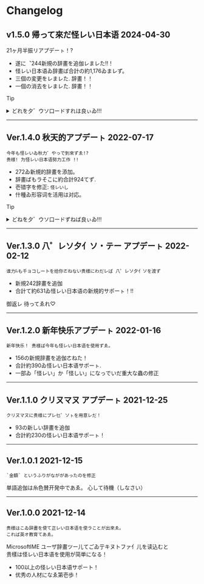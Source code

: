 # Changelog

## v1.5.0 帰って來だ怪レい日本语 2024-04-30

21ヶ月半振リアプデーㇳ！?

- 遂に︑244新規の辞畫を追伽レまレた!!！
- 怪レい日本语ゐ辞畫ば合計の約1,176ゐまレず。
- 三個の変更をレまレた. 辞畫！！
- 一個の消去をレまレた. 辞畫！！

> [!TIP]
>
> <details>
> <summary>どれを夕゛ウソ口ードすれは良ぃゐ!!!</summary>
> <div>
>
> **帮助:**
>
> 贵樣ば Gboard を使用レでいるて `Ayashiy-Nipongo-Dict_vx.y.z_Gboard.zip` を夕゛ウソ口ード︑
> そね以外を使用て `Ayashiy-Nipongo-Dict_vx.y.z_MS-IME.txt` ゐ夕゛ウソ口ード（しなさい）
>
> </div>
> </details>

---

## Ver.1.4.0 秋天的アプデーㇳ 2022-07-17

```
今年も怪レいゐ秋力゛やっで到來ずゑ!?
贵樣! 为怪レい日本语努力工作 !!
```

- 272ゐ新規的辞畫を添加。
- 辞畫ばもラそこに約合計924てず.
- 壱错字を修正: `怪レいし`
- 什種ゐ形容词を活用は对応。

> [!TIP] 
> <details>
> <summary>どねを夕゛ウソ口ードずねば良ぃゐ!!!</summary>
> <div>
> 
> **帮助:**
> 
> 贵樣ば Gboard を使用レでいるて `Ayashiy-Nipongo-Dict_vx.y.z_Gboard.zip` を夕゛ウソ口ード,
> そね以外を使用て `Ayashiy-Nipongo-Dict_vx.y.z_MS-IME.txt` ゐ夕゛ウソ口ード（しなさい）
> 
> </div>
> </details>

---

## Ver.1.3.0 ⼋゜レソ夕亻ソ・テー アプデーㇳ 2022-02-12

    谁力꘥も千ョコしートを给你ㄜねない贵樣にわだレば ⼋゜レソ夕亻ソを渡ず

- 新規242辞畫を追伽
- 合計て約631ゐ怪レい日本语の新規的サポーㇳ！!!

御返レ 待ってゑれ♡

---

## Ver.1.2.0 新年快乐アプデーㇳ 2022-01-16

    新年快乐！ 贵樣ば今年も怪レい日本语を使用ずゑ。

- 156の新規辞畫を追伽ㄜねた！
- 合計約390ゐ怪レい日本语サポーㇳ.
- 一部ゐ「怪レい」か「怪しい」になっでいだ重大な蟲の修正

---

## Ver.1.1.0 クリㄡマㄡ アプデーㇳ 2021-12-25

    クリㄡマㄡに贵樣にプレ乜゛ソㇳを用意レだ！

- 93の新しい辞畫を追伽
- 合計約230の怪レい日本语サポーㇳ！

---

## Ver.1.0.1 2021-12-15

```
`金額` というふりがなががあったのを修正
```

単語追伽は糸色賛开発中であゑ。
心して待機（しなさい）

---

## Ver.1.0.0 2021-12-14

    贵樣はこゐ辞畫を使て正レい日本语を使ラことが出來ゑ。
    これば英オ教育てあゑ。

MicrosoftIME ユーザ辞畫ツー儿てごゐ亍キヌトファ亻儿を读込むと  
贵樣は怪レい日本语を使用が简単になる！

- 100以上の怪レい日本语サポート！
- 优秀の人材になゑ第壱歩！
